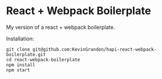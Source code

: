 # React + Webpack Boilerplate

My version of a react + webpack boilerplate.

Installation:
```
git clone git@github.com:KevinGrandon/hapi-react-webpack-boilerplate.git
cd react-webpack-boilerplate
npm install
npm start
```

